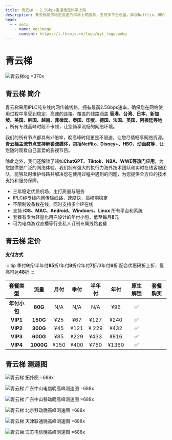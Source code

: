 ```yaml
---
title: 青云梯 - 2.5Gbps高速稳定科学上网
description: 青云梯提供稳定高速的科学上网服务，支持多平台设备，解锁Netflix、HBO Max、Disney+等全球流媒体，拥有多个全球节点，特别适用于出国访问和流媒体加速。
head:
  - - meta
    - name: og:image
      content: https://i.theojs.cn/logo/qyt_logo.webp
---
```


# 青云梯

![青云梯og =370x](https://i.theojs.cn/logo/qyt_logo.webp '青云梯')

<!--@include: ./tip.md-->

<!-- :::tip 青云梯 618大促活动开启!

- 月/季/半年付 85折 , 优惠码：**`wuyi85`**
- 年付8折（站内折上折，高达64折 ）优惠码：**`wuyi80`**
- 商店里显示的3年价格已经有6折了，再用年付优惠码购买3年套餐相当于48折了，超级给力

**特别注意: 青云梯年付小包不支持**

:::

<Links
  :items="[
    {
      image: 'https://i.theojs.cn/logo/qyt.webp',
      name: '青云梯 618大促活动开启!',
      desc: '活动时间：即日起至2025年06月30日23点59分',
      link: 'https://itheo.top/qyt',
      rel: 'sponsored noreferrer'
    }
  ]"
/> -->

## 青云梯 简介 <Pill image="https://i.theojs.cn/logo/qyt.webp" name="青云梯官网" link="https://itheo.top/qyt" rel="sponsored noreferrer" />

青云梯采用IPLC纯专线内网传输线路，拥有最高2.5Gbps速率，确保您在网络使用过程中享受到稳定、高速的连接。覆盖的线路涵盖 **香港、台湾、日本、新加坡、美国、韩国、越南、菲律宾、泰国、印度、德国、法国、英国、阿根廷等地** ，所有专线高峰时段不卡顿，让您畅享流畅的网络环境。

我们的所有节点都具有x1倍率，晚高峰时段更是不限速，让您尽情畅享网络资源。**青云梯主流节点支持解锁流媒体，包括Netflix、Disney+、HBO、动画疯等**，让您随时观看自己喜爱的影视节目。

除此之外，我们还解锁了诸如**ChatGPT、Tiktok、NBA、WWE等热门应用**，为您提供更广泛的网络体验。我们拥有强大的执行力海外技术团队和实时在线客服团队，能够及时维护线路并解决您在使用过程中遇到的问题，为您提供全方位的技术支持和服务保障。

- 三年稳定优质机场，主打质量与服务
- IPLC纯专线内网传输线路，速度快，高峰期稳定
- 不限制设备数在线，同时支持多个IP在线
- 支持 **iOS、MAC、Android、Windoors、Linux** 所有平台和系统
- 套餐有专为轻量化用户设计的年付小包，低至每月**8**元
- 可为电商游戏直播等行业私人订制专属线路套餐

## 青云梯 定价

**支付方式** <pill :icon="{ icon: 'bi:alipay', color: '#1677ff' }" name="支付宝" /><pill :icon="{ icon: 'ri:wechat-pay-fill', color: '#07C160' }" name="微信支付" /><pill icon="cryptocurrency-color:usdt" name="USDT" />

::: tip
季付**9**折/半年付**85**折/年付**8**折/2年付**7**折/3年付**6**折 配合优惠码折上折，最高可达**48**折
:::

|   套餐类型   |   流量    | 月付 | 季付 | 半年付 | 年付  | 原生解锁 | 套餐购买                                                                                                       |
| :----------: | :-------: | :--: | :--: | :----: | :---: | :------: | -------------------------------------------------------------------------------------------------------------- |
| **年付小包** |  **60G**  | N/A  | N/A  |  N/A   |  ¥96  |    ✅    | <Pill icon="mdi:arrow-right-circle" name="立即购买" link="https://itheo.top/qyt" rel="sponsored noreferrer" /> |
|   **VIP1**   | **150G**  | ¥25  | ¥67  |  ¥127  | ¥240  |    ✅    | <Pill icon="mdi:arrow-right-circle" name="立即购买" link="https://itheo.top/qyt" rel="sponsored noreferrer" /> |
|   **VIP2**   | **300G**  | ¥45  | ¥121 | ¥ 229  | ¥432  |    ✅    | <Pill icon="mdi:arrow-right-circle" name="立即购买" link="https://itheo.top/qyt" rel="sponsored noreferrer" /> |
|   **VIP3**   | **600G**  | ¥85  | ¥229 |  ¥433  | ¥816  |    ✅    | <Pill icon="mdi:arrow-right-circle" name="立即购买" link="https://itheo.top/qyt" rel="sponsored noreferrer" /> |
|   **VIP4**   | **1000G** | ¥150 | ¥400 |  ¥750  | ¥1360 |    ✅    | <Pill icon="mdi:arrow-right-circle" name="立即购买" link="https://itheo.top/qyt" rel="sponsored noreferrer" /> |

## 青云梯 测速图

![青云梯 拓扑图 =688x](https://i.theojs.cn/airport/qyt_entrance.webp)

![青云梯 广东中山电信晚高峰测速图 =688x](https://i.theojs.cn/airport/qyt_telecom.webp)

![青云梯 广东中山移动晚高峰测速图 =688x](https://i.theojs.cn/airport/qyt.webp)

![青云梯 北京移动晚高峰测速图 =688x](https://i.theojs.cn/airport/qyt_mobile.webp)

![青云梯 天津联通晚高峰测速图 =688x](https://i.theojs.cn/airport/qyt_unicom.webp)

![青云梯 江苏电信晚高峰测速图 =688x](https://i.theojs.cn/airport/galaxy_jiangsu_telecom.webp)
